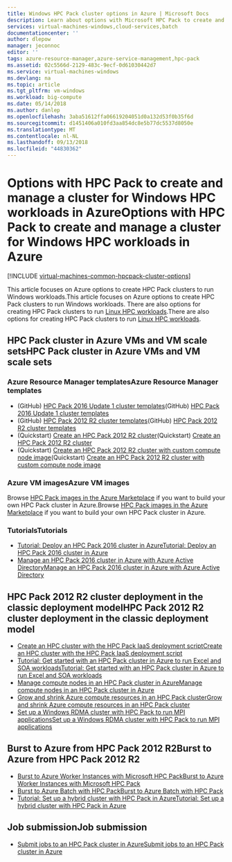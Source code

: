 ```yaml
---
title: Windows HPC Pack cluster options in Azure | Microsoft Docs
description: Learn about options with Microsoft HPC Pack to create and manage a Windows high performance computing (HPC) cluster in the Azure cloud
services: virtual-machines-windows,cloud-services,batch
documentationcenter: ''
author: dlepow
manager: jeconnoc
editor: ''
tags: azure-resource-manager,azure-service-management,hpc-pack
ms.assetid: 02c5566d-2129-483c-9ecf-0d61030442d7
ms.service: virtual-machines-windows
ms.devlang: na
ms.topic: article
ms.tgt_pltfrm: vm-windows
ms.workload: big-compute
ms.date: 05/14/2018
ms.author: danlep
ms.openlocfilehash: 3aba51612ffa06619204051d0a132d53f0b35f6d
ms.sourcegitcommit: d1451406a010fd3aa854dc8e5b77dc5537d8050e
ms.translationtype: MT
ms.contentlocale: nl-NL
ms.lasthandoff: 09/13/2018
ms.locfileid: "44830362"
---
```

# <a name="options-with-hpc-pack-to-create-and-manage-a-cluster-for-windows-hpc-workloads-in-azure"></a><span data-ttu-id="9f59f-103">Options with HPC Pack to create and manage a cluster for Windows HPC workloads in Azure</span><span class="sxs-lookup"><span data-stu-id="9f59f-103">Options with HPC Pack to create and manage a cluster for Windows HPC workloads in Azure</span></span>
[!INCLUDE [virtual-machines-common-hpcpack-cluster-options](../../../includes/virtual-machines-common-hpcpack-cluster-options.md)]

<span data-ttu-id="9f59f-104">This article focuses on Azure options to create HPC Pack clusters to run Windows workloads.</span><span class="sxs-lookup"><span data-stu-id="9f59f-104">This article focuses on Azure options to create HPC Pack clusters to run Windows workloads.</span></span> <span data-ttu-id="9f59f-105">There are also options for creating HPC Pack clusters to run [Linux HPC workloads](../linux/hpcpack-cluster-options.md?toc=%2fazure%2fvirtual-machines%2flinux%2ftoc.json).</span><span class="sxs-lookup"><span data-stu-id="9f59f-105">There are also options for creating HPC Pack clusters to run [Linux HPC workloads](../linux/hpcpack-cluster-options.md?toc=%2fazure%2fvirtual-machines%2flinux%2ftoc.json).</span></span>


## <a name="hpc-pack-cluster-in-azure-vms-and-vm-scale-sets"></a><span data-ttu-id="9f59f-106">HPC Pack cluster in Azure VMs and VM scale sets</span><span class="sxs-lookup"><span data-stu-id="9f59f-106">HPC Pack cluster in Azure VMs and VM scale sets</span></span>
### <a name="azure-resource-manager-templates"></a><span data-ttu-id="9f59f-107">Azure Resource Manager templates</span><span class="sxs-lookup"><span data-stu-id="9f59f-107">Azure Resource Manager templates</span></span>
* <span data-ttu-id="9f59f-108">(GitHub) [HPC Pack 2016 Update 1 cluster templates](https://github.com/MsHpcPack/HPCPack2016)</span><span class="sxs-lookup"><span data-stu-id="9f59f-108">(GitHub) [HPC Pack 2016 Update 1 cluster templates](https://github.com/MsHpcPack/HPCPack2016)</span></span>
* <span data-ttu-id="9f59f-109">(GitHub) [HPC Pack 2012 R2 cluster templates](https://github.com/MsHpcPack/HPCPack2012R2)</span><span class="sxs-lookup"><span data-stu-id="9f59f-109">(GitHub) [HPC Pack 2012 R2 cluster templates](https://github.com/MsHpcPack/HPCPack2012R2)</span></span>
* <span data-ttu-id="9f59f-110">(Quickstart) [Create an HPC Pack 2012 R2 cluster](https://github.com/Azure/azure-quickstart-templates/tree/master/create-hpc-cluster)</span><span class="sxs-lookup"><span data-stu-id="9f59f-110">(Quickstart) [Create an HPC Pack 2012 R2 cluster](https://github.com/Azure/azure-quickstart-templates/tree/master/create-hpc-cluster)</span></span>
* <span data-ttu-id="9f59f-111">(Quickstart) [Create an HPC Pack 2012 R2 cluster with custom compute node image](https://github.com/Azure/azure-quickstart-templates/tree/master/create-hpc-cluster-custom-image)</span><span class="sxs-lookup"><span data-stu-id="9f59f-111">(Quickstart) [Create an HPC Pack 2012 R2 cluster with custom compute node image](https://github.com/Azure/azure-quickstart-templates/tree/master/create-hpc-cluster-custom-image)</span></span>

### <a name="azure-vm-images"></a><span data-ttu-id="9f59f-112">Azure VM images</span><span class="sxs-lookup"><span data-stu-id="9f59f-112">Azure VM images</span></span>
<span data-ttu-id="9f59f-113">Browse [HPC Pack images in the Azure Marketplace](https://azuremarketplace.microsoft.com/en-us/marketplace/apps?page=1&search=%22HPC%20%20Pack%22) if you want to build your own HPC Pack cluster in Azure.</span><span class="sxs-lookup"><span data-stu-id="9f59f-113">Browse [HPC Pack images in the Azure Marketplace](https://azuremarketplace.microsoft.com/en-us/marketplace/apps?page=1&search=%22HPC%20%20Pack%22) if you want to build your own HPC Pack cluster in Azure.</span></span>


### <a name="tutorials"></a><span data-ttu-id="9f59f-114">Tutorials</span><span class="sxs-lookup"><span data-stu-id="9f59f-114">Tutorials</span></span>
* [<span data-ttu-id="9f59f-115">Tutorial: Deploy an HPC Pack 2016 cluster in Azure</span><span class="sxs-lookup"><span data-stu-id="9f59f-115">Tutorial: Deploy an HPC Pack 2016 cluster in Azure</span></span>](hpcpack-2016-cluster.md?toc=%2fazure%2fvirtual-machines%2fwindows%2ftoc.json)
* [<span data-ttu-id="9f59f-116">Manage an HPC Pack 2016 cluster in Azure with Azure Active Directory</span><span class="sxs-lookup"><span data-stu-id="9f59f-116">Manage an HPC Pack 2016 cluster in Azure with Azure Active Directory</span></span>](hpcpack-cluster-active-directory.md?toc=%2fazure%2fvirtual-machines%2fwindows%2fclassic%2ftoc.json)


## <a name="hpc-pack-2012-r2-cluster-deployment-in-the-classic-deployment-model"></a><span data-ttu-id="9f59f-117">HPC Pack 2012 R2 cluster deployment in the classic deployment model</span><span class="sxs-lookup"><span data-stu-id="9f59f-117">HPC Pack 2012 R2 cluster deployment in the classic deployment model</span></span>
* [<span data-ttu-id="9f59f-118">Create an HPC cluster with the HPC Pack IaaS deployment script</span><span class="sxs-lookup"><span data-stu-id="9f59f-118">Create an HPC cluster with the HPC Pack IaaS deployment script</span></span>](classic/hpcpack-cluster-powershell-script.md?toc=%2fazure%2fvirtual-machines%2fwindows%2fclassic%2ftoc.json)
* [<span data-ttu-id="9f59f-119">Tutorial: Get started with an HPC Pack cluster in Azure to run Excel and SOA workloads</span><span class="sxs-lookup"><span data-stu-id="9f59f-119">Tutorial: Get started with an HPC Pack cluster in Azure to run Excel and SOA workloads</span></span>](excel-cluster-hpcpack.md?toc=%2fazure%2fvirtual-machines%2fwindows%2ftoc.json)
* [<span data-ttu-id="9f59f-120">Manage compute nodes in an HPC Pack cluster in Azure</span><span class="sxs-lookup"><span data-stu-id="9f59f-120">Manage compute nodes in an HPC Pack cluster in Azure</span></span>](classic/hpcpack-cluster-node-manage.md?toc=%2fazure%2fvirtual-machines%2fwindows%2fclassic%2ftoc.json)
* [<span data-ttu-id="9f59f-121">Grow and shrink Azure compute resources in an HPC Pack cluster</span><span class="sxs-lookup"><span data-stu-id="9f59f-121">Grow and shrink Azure compute resources in an HPC Pack cluster</span></span>](classic/hpcpack-cluster-node-autogrowshrink.md?toc=%2fazure%2fvirtual-machines%2fwindows%2fclassic%2ftoc.json)
* [<span data-ttu-id="9f59f-122">Set up a Windows RDMA cluster with HPC Pack to run MPI applications</span><span class="sxs-lookup"><span data-stu-id="9f59f-122">Set up a Windows RDMA cluster with HPC Pack to run MPI applications</span></span>](classic/hpcpack-rdma-cluster.md?toc=%2fazure%2fvirtual-machines%2fwindows%2fclassic%2ftoc.json)


## <a name="burst-to-azure-from-hpc-pack-2012-r2"></a><span data-ttu-id="9f59f-123">Burst to Azure from HPC Pack 2012 R2</span><span class="sxs-lookup"><span data-stu-id="9f59f-123">Burst to Azure from HPC Pack 2012 R2</span></span>
* [<span data-ttu-id="9f59f-124">Burst to Azure Worker Instances with Microsoft HPC Pack</span><span class="sxs-lookup"><span data-stu-id="9f59f-124">Burst to Azure Worker Instances with Microsoft HPC Pack</span></span>](https://technet.microsoft.com/library/gg481749.aspx)
* [<span data-ttu-id="9f59f-125">Burst to Azure Batch with HPC Pack</span><span class="sxs-lookup"><span data-stu-id="9f59f-125">Burst to Azure Batch with HPC Pack</span></span>](https://technet.microsoft.com/library/mt612877.aspx)
* [<span data-ttu-id="9f59f-126">Tutorial: Set up a hybrid cluster with HPC Pack in Azure</span><span class="sxs-lookup"><span data-stu-id="9f59f-126">Tutorial: Set up a hybrid cluster with HPC Pack in Azure</span></span>](../../cloud-services/cloud-services-setup-hybrid-hpcpack-cluster.md)

## <a name="job-submission"></a><span data-ttu-id="9f59f-127">Job submission</span><span class="sxs-lookup"><span data-stu-id="9f59f-127">Job submission</span></span>

* [<span data-ttu-id="9f59f-128">Submit jobs to an HPC Pack cluster in Azure</span><span class="sxs-lookup"><span data-stu-id="9f59f-128">Submit jobs to an HPC Pack cluster in Azure</span></span>](hpcpack-cluster-submit-jobs.md?toc=%2fazure%2fvirtual-machines%2fwindows%2ftoc.json)






